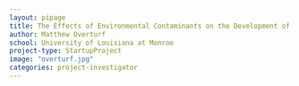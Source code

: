 ```yaml
---
layout: pipage
title: The Effects of Environmental Contaminants on the Development of Neurobehavioral Disorders
author: Matthew Overturf
school: University of Louisiana at Monroe
project-type: StartupProject
image: "overturf.jpg"
categories: project-investigator
---
```

